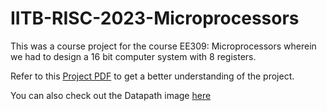 # IITB-RISC-2023-Microprocessors
This was a course project for the course EE309: Microprocessors wherein we had to design a 16 bit computer system with 8 registers.

Refer to this [Project PDF](https://github.com/anoushkadey12/IITB-RISC-2023-Microprocessors/blob/main/EE309%20Project%202023%20Report.pdf) to get a better understanding of the project.

You can also check out the Datapath image [here](https://github.com/anoushkadey12/IITB-RISC-2023-Microprocessors/blob/main/Datapath.jpg)
